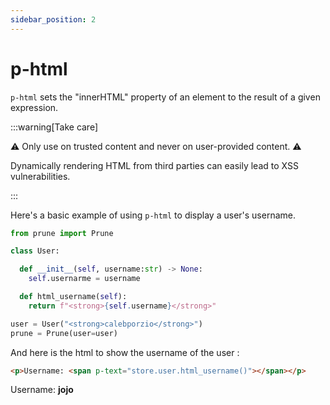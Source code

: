 ```yaml
---
sidebar_position: 2
---
```


# p-html

`p-html` sets the "innerHTML" property of an element to the result of a given expression.


:::warning[Take care]

⚠️ Only use on trusted content and never on user-provided content. ⚠️

Dynamically rendering HTML from third parties can easily lead to XSS vulnerabilities.

:::

Here's a basic example of using `p-html` to display a user's username.

```python
from prune import Prune

class User:

  def __init__(self, username:str) -> None:
    self.usernarme = username

  def html_username(self):
    return f"<strong>{self.username}</strong>"

user = User("<strong>calebporzio</strong>")
prune = Prune(user=user)
```

And here is the html to show the username of the user :

```html
<p>Username: <span p-text="store.user.html_username()"></span></p>
```

Username: **jojo**

